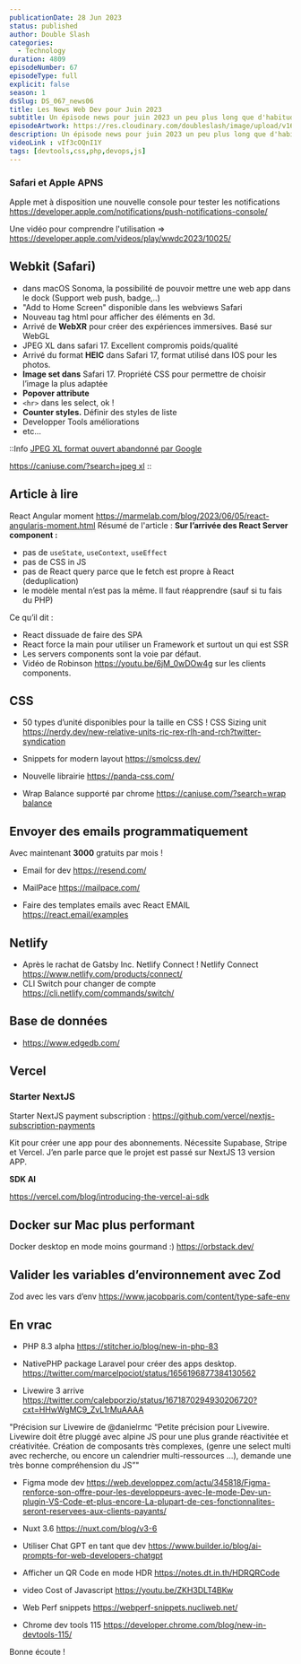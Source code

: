 ```yaml
---
publicationDate: 28 Jun 2023
status: published
author: Double Slash
categories:
  - Technology
duration: 4809
episodeNumber: 67
episodeType: full
explicit: false
season: 1
dsSlug: DS_067_news06
title: Les News Web Dev pour Juin 2023
subtitle: Un épisode news pour juin 2023 un peu plus long que d'habitude pour prolonger le plaisir !
episodeArtwork: https://res.cloudinary.com/doubleslash/image/upload/v1687790575/episode/ART_65_news_juin_23_x7lgq4.png
description: Un épisode news pour juin 2023 un peu plus long que d'habitude pour prolonger le plaisir. Nous allons évoquer Apple qui s'occupe enfin de Webkit (Safari), de React.js qui se retrouve dans la polémique avec les servers components. Évidemment de CSS. De services d'envoi d'emails. De Netlify connect. De PHP qui prépare sa version 8.3. De Zod, de Javascript, etc.. Un épisode riche en news !
videoLink : vIf3cOQnI1Y
tags: [devtools,css,php,devops,js]
---
```

### Safari et Apple APNS

Apple met à disposition une nouvelle console  pour tester les notifications <https://developer.apple.com/notifications/push-notifications-console/>

Une vidéo pour comprendre l'utilisation ⇒ <https://developer.apple.com/videos/play/wwdc2023/10025/>

## Webkit (Safari)

- dans macOS Sonoma, la possibilité de pouvoir mettre une web app dans le dock
(Support web push, badge,..)
- "Add to Home Screen" disponible dans les webviews Safari
- Nouveau tag html <model> pour afficher des éléments en 3d.
- Arrivé de ****WebXR**** pour créer des expériences immersives. Basé sur WebGL
- JPEG XL dans safari 17. Excellent compromis poids/qualité
- Arrivé du format ****HEIC**** dans Safari 17, format utilisé dans IOS pour les photos.
- ****Image set dans**** Safari 17. Propriété CSS pour permettre de choisir l’image la plus adaptée
- ****Popover attribute****
- ```<hr>``` dans les select, ok !
- ****Counter styles.**** Définir des styles de liste
- Developper Tools améliorations
- etc…

::Info
[JPEG XL format ouvert abandonné par Google](https://web.developpez.com/actu/345394/JPEG-XL-Apple-adopte-dans-Safari-le-format-d-image-sans-redevance-que-Google-a-abandonne-L-editeur-de-Chrome-subit-la-pression-des-utilisateurs-qui-lui-demandent-de-revenir-sur-sa-decision/)

[https://caniuse.com/?search=jpeg xl](https://caniuse.com/?search=jpeg%20xl)
::

## Article à lire

React Angular moment <https://marmelab.com/blog/2023/06/05/react-angularjs-moment.html>
Résumé de l'article :
**Sur l’arrivée des React Server component :**

- pas de `useState`, `useContext`, `useEffect`
- pas de CSS in JS
- pas de React query parce que le fetch est propre à React (deduplication)
- le modèle mental n’est pas la même. Il faut réapprendre (sauf si tu fais du PHP)

Ce qu’il dit :

- React dissuade de faire des SPA
- React force la main pour utiliser un Framework et surtout un qui est SSR
- Les servers components sont la voie par défaut.
- Vidéo de Robinson <https://youtu.be/6jM_0wDOw4g> sur les clients components.

## CSS

- 50 types d’unité disponibles pour la taille en CSS !
CSS Sizing unit <https://nerdy.dev/new-relative-units-ric-rex-rlh-and-rch?twitter-syndication>

- Snippets for modern layout <https://smolcss.dev/>

- Nouvelle librairie <https://panda-css.com/>

- Wrap Balance supporté par chrome [https://caniuse.com/?search=wrap balance](https://caniuse.com/?search=wrap%20balance)

## Envoyer des emails programmatiquement

Avec maintenant **3000** gratuits par mois !

- Email for dev <https://resend.com/>

- MailPace <https://mailpace.com/>

- Faire des templates emails avec React EMAIL <https://react.email/examples>

## Netlify

- Après le rachat de Gatsby Inc. Netlify Connect !
  Netlify Connect <https://www.netlify.com/products/connect/>
- CLI Switch pour changer de compte <https://cli.netlify.com/commands/switch/>

## Base de données

- <https://www.edgedb.com/>

## Vercel

### Starter NextJS

Starter NextJS payment subscription : <https://github.com/vercel/nextjs-subscription-payments>

Kit pour créer une app pour des abonnements. Nécessite Supabase, Stripe et Vercel.
J’en parle parce que le projet est passé sur NextJS 13 version APP.

**SDK AI**

<https://vercel.com/blog/introducing-the-vercel-ai-sdk>

## Docker sur Mac plus performant

Docker desktop en mode moins gourmand :) <https://orbstack.dev/>

## Valider les variables d’environnement avec Zod

Zod avec les vars d’env <https://www.jacobparis.com/content/type-safe-env>

## En vrac

- PHP 8.3 alpha <https://stitcher.io/blog/new-in-php-83>

- NativePHP package Laravel pour créer des apps desktop. <https://twitter.com/marcelpociot/status/1656196877384130562>

- Livewire 3 arrive <https://twitter.com/calebporzio/status/1671870294930206720?cxt=HHwWgMC9_ZvL1rMuAAAA>

"Précision sur Livewire de @danielrmc “Petite précision pour Livewire. Livewire doit être pluggé avec alpine JS pour une plus grande réactivitée et créativitée. Création de composants très complexes, (genre une select multi avec recherche, ou encore un calendrier multi-ressources ...), demande une très bonne compréhension du JS”"

- Figma mode dev <https://web.developpez.com/actu/345818/Figma-renforce-son-offre-pour-les-developpeurs-avec-le-mode-Dev-un-plugin-VS-Code-et-plus-encore-La-plupart-de-ces-fonctionnalites-seront-reservees-aux-clients-payants/>

- Nuxt 3.6 <https://nuxt.com/blog/v3-6>

- Utiliser Chat GPT en tant que dev <https://www.builder.io/blog/ai-prompts-for-web-developers-chatgpt>
- Afficher un QR Code en mode HDR <https://notes.dt.in.th/HDRQRCode>

- video Cost of Javascript <https://youtu.be/ZKH3DLT4BKw>

- Web Perf snippets <https://webperf-snippets.nucliweb.net/>

- Chrome dev tools 115 <https://developer.chrome.com/blog/new-in-devtools-115/>

Bonne écoute !





